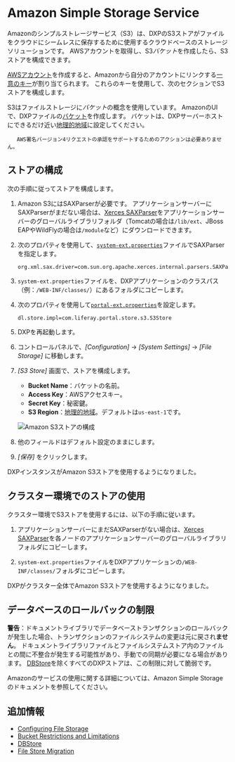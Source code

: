 # Amazon Simple Storage Service

Amazonのシンプルストレージサービス（S3）は、DXPのS3ストアがファイルをクラウドにシームレスに保存するために使用するクラウドベースのストレージソリューションです。 AWSアカウントを取得し、S3*バケット*を作成したら、S3ストアを構成できます。

[AWSアカウント](https://aws.amazon.com/s3/)を作成すると、Amazonから自分のアカウントにリンクする[一意のキー](https://docs.aws.amazon.com/general/latest/gr/aws-sec-cred-types.html/)が割り当てられます。 これらのキーを使用して、次のセクションでS3ストアを構成します。

S3はファイルストレージに*バケット*の概念を使用しています。 AmazonのUIで、DXPファイルの[バケット](https://docs.aws.amazon.com/AmazonS3/latest/user-guide/create-bucket.html)を作成します。 バケットは、DXPサーバーホストにできるだけ近い[地理的地域](https://docs.aws.amazon.com/general/latest/gr/s3.html)に設定してください。

``` note::
   AWS署名バージョン4リクエストの承認をサポートするためのアクションは必要ありません。
```

## ストアの構成

次の手順に従ってストアを構成します。

1.  Amazon S3にはSAXParserが必要です。 アプリケーションサーバーにSAXParserがまだない場合は、[Xerces SAXParser](https://xerces.apache.org/mirrors.cgi)をアプリケーションサーバーのグローバルライブラリフォルダ（Tomcatの場合は`/lib/ext`、JBoss EAPやWildFlyの場合は`/module`など）にダウンロードできます。

2.  次のプロパティを使用して、[`system-ext.properties`](../../../installation-and-upgrades/reference/system-properties.md)ファイルでSAXParserを指定します。

    ``` properties
    org.xml.sax.driver=com.sun.org.apache.xerces.internal.parsers.SAXParser
    ```

3.  `system-ext.properties`ファイルを、DXPアプリケーションのクラスパス（例：`/WEB-INF/classes/`）にあるフォルダにコピーします。

4.  次のプロパティを使用して[`portal-ext.properties`](../../../installation-and-upgrades/reference/portal-properties.md)を設定します。

    ``` properties
    dl.store.impl=com.liferay.portal.store.s3.S3Store
    ```

5.  DXPを再起動します。

6.  コントロールパネルで、*[Configuration]* → *[System Settings]* → *[File Storage]* に移動します。

7.  *[S3 Store]* 画面で、ストアを構成します。

      - **Bucket Name**：バケットの名前。
      - **Access Key**：AWSアクセスキー。
      - **Secret Key**：秘密鍵。
      - **S3 Region**：[地理的地域](https://docs.aws.amazon.com/general/latest/gr/s3.html)。デフォルトは`us-east-1`です。

    ![Amazon S3ストアの構成](./amazon-s3-store/images/01.png)

8.  他のフィールドはデフォルト設定のままにします。

9.  *[保存]* をクリックします。

DXPインスタンスがAmazon S3ストアを使用するようになりました。

## クラスター環境でのストアの使用

クラスター環境でS3ストアを使用するには、以下の手順に従います。

1.  アプリケーションサーバーにまだSAXParserがない場合は、[Xerces SAXParser](https://xerces.apache.org/mirrors.cgi)を各ノードのアプリケーションサーバーのグローバルライブラリフォルダにコピーします。

2.  `system-ext.properties`ファイルをDXPアプリケーションの`/WEB-INF/classes/`フォルダにコピーします。

DXPがクラスター全体でAmazon S3ストアを使用するようになりました。

## データベースのロールバックの制限

**警告**：ドキュメントライブラリでデータベーストランザクションのロールバックが発生した場合、トランザクションのファイルシステムの変更は元に戻され**ません**。 ドキュメントライブラリファイルとファイルシステムストア内のファイルとの間に不整合が発生する可能性があり、手動での同期が必要になる場合があります。 [DBStore](./dbstore.md)を除くすべてのDXPストアは、この制限に対して脆弱です。

Amazonのサービスの使用に関する詳細については、Amazon Simple Storageのドキュメントを参照してください。

## 追加情報

  - [Configuring File Storage](../configuring-file-storage.md)
  - [Bucket Restrictions and Limitations](https://docs.aws.amazon.com/AmazonS3/latest/dev//BucketRestrictions.html#bucketnamingrules)
  - [DBStore](./dbstore.md)
  - [File Store Migration](../file-store-migration.md)
